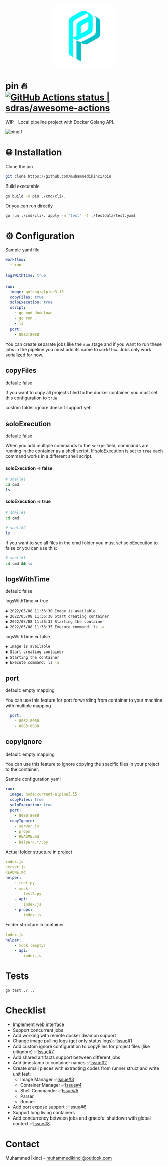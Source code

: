 <p align="center">
  <br>
    <img src="asset/pin.png" width="200"/>
  <br>
</p>

# pin 🔥 [<!--lint ignore no-dead-urls-->![GitHub Actions status | sdras/awesome-actions](https://github.com/muhammedikinci/pin/actions/workflows/go.yml/badge.svg)](https://github.com/muhammedikinci/pin/actions/workflows/go.yml)

WIP - Local pipeline project with Docker Golang API.

![pingif](asset/pin.gif)

# 🌐 Installation 

Clone the pin

```sh
git clone https://github.com/muhammedikinci/pin
```

Build executable

```sh
go build -o pin ./cmd/cli/.
```

Or you can run directly

```sh
go run ./cmd/cli/. apply -n "test" -f ./testdata/test.yaml
```

# ⚙️ Configuration

Sample yaml file

```yaml
workflow:
  - run

logsWithTime: true

run:
  image: golang:alpine3.15
  copyFiles: true
  soloExecution: true
  script:
    - go mod download
    - go run .
    - ls
  port:
    - 8082:8080
```

You can create separate jobs like the `run` stage and if you want to run these jobs in the pipeline you must add its name to `workflow`. Jobs only work serialized for now.

## copyFiles

default: false

If you want to copy all projects filed to the docker container, you must set this configuration to `true`

custom folder ignore doesn't support yet!

## soloExecution

default: false

When you add multiple commands to the `script` field, commands are running in the container as a shell script. If soloExecution is set to `true` each command works in a different shell script.

#### soloExecution => false
```sh
# shell#1
cd cmd
ls
```

#### soloExecution => true
```sh
# shell#1
cd cmd
```
```sh
# shell#2
ls
```

If you want to see all files in the cmd folder you must set soloExecution to false or you can use this:

```sh
# shell#1
cd cmd && ls
```

## logsWithTime

default: false

logsWithTime => true
```sh
⚉ 2022/05/08 11:36:30 Image is available
⚉ 2022/05/08 11:36:30 Start creating container
⚉ 2022/05/08 11:36:33 Starting the container
⚉ 2022/05/08 11:36:35 Execute command: ls -a
```

logsWithTime => false
```sh
⚉ Image is available
⚉ Start creating container
⚉ Starting the container
⚉ Execute command: ls -a
```

## port

default: empty mapping

You can use this feature for port forwarding from container to your machine with multiple mapping

```yaml
  port:
    - 8082:8080
    - 8083:8080
```

## copyIgnore

default: empty mapping

You can use this feature to ignore copying the specific files in your project to the container.

Sample configuration yaml
```yaml
run:
  image: node:current-alpine3.15
  copyFiles: true
  soloExecution: true
  port:
    - 8080:8080
  copyIgnore:
    - server.js
    - props
    - README.md
    - helper/.*/.py
```

Actual folder structure in project
```yaml
index.js
server.js
README.md
helper:
    - test.py
    - mock
        test2.py
    - api:
        index.js
    - props:
        index.js
```

Folder structure in container
```yaml
index.js
helper:
    - mock (empty)
    - api:
        index.js
```

# Tests

```sh
go test ./...
```

# Checklist

- Implement web interface
- Support concurrent jobs
- Add working with remote docker deamon support
- Change image pulling logs (get only status logs)✅[Issue#1](https://github.com/muhammedikinci/pin/issues/1)
- Add custom ignore configuration to copyFiles for project files (like gitignore) ✅[Issue#7](https://github.com/muhammedikinci/pin/issues/7)
- Add shared artifacts support between different jobs 
- Add timestamp to container names ✅[Issue#2](https://github.com/muhammedikinci/pin/issues/2)
- Create small pieces with extracting codes from runner struct and write unit test:
  - Image Manager ✅[Issue#3](https://github.com/muhammedikinci/pin/issues/3)
  - Container Manager ✅[Issue#4](https://github.com/muhammedikinci/pin/issues/4)
  - Shell Commander ✅[Issue#5](https://github.com/muhammedikinci/pin/issues/5)
  - Parser
  - Runner
- Add port expose support ✅[Issue#6](https://github.com/muhammedikinci/pin/issues/6)
- Support long living containers
- Add concurrency between jobs and graceful shutdown with global context ✅[Issue#8](https://github.com/muhammedikinci/pin/issues/8)

# Contact

Muhammed İkinci - muhammedikinci@outlook.com
